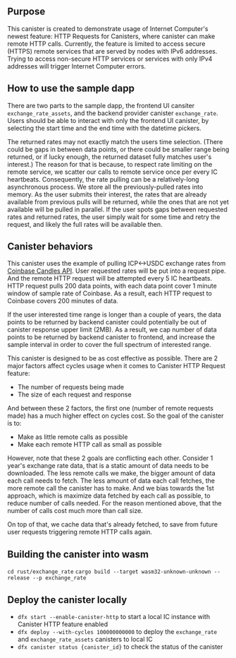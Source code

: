 ## Purpose
This canister is created to demonstrate usage of Internet Computer's newest feature: HTTP Requests
for Canisters, where canister can make remote HTTP calls. Currently, the feature is limited to
access secure (HTTPS) remote services that are served by nodes with IPv6 addresses. Trying to access
non-secure HTTP services or services with only IPv4 addresses will trigger Internet Computer errors.

## How to use the sample dapp
There are two parts to the sample dapp, the frontend UI cansiter `exchange_rate_assets`, and the
backend provider canister `exchange_rate`. Users should be able to interact with only the frontend
UI canister, by selecting the start time and the end time with the datetime pickers.

The returned rates may not exactly match the users time selection. (There could be gaps in between
data points, or there could be smaller range being returned, or if lucky enough, the returned
dataset fully matches user's interest.) The reason for that is because, to respect rate limiting
on the remote service, we scatter our calls to remote service once per every IC heartbeats.
Consequently, the rate pulling can be a relatively-long asynchronous process. We store all the
previously-pulled rates into memory. As the user submits their interest, the rates that are already
available from previous pulls will be returned, while the ones that are not yet available will be
pulled in parallel. If the user spots gaps between requested rates and returned rates, the user
simply wait for some time and retry the request, and likely the full rates will be available then.

## Canister behaviors
This canister uses the example of pulling ICP<->USDC exchange rates from
[Coinbase Candles API](https://docs.cloud.coinbase.com/exchange/reference/exchangerestapi_getproductcandles).
User requested rates will be put into a request pipe. And the remote HTTP request will be
attempted every 5 IC heartbeats. HTTP request pulls 200 data points, with each data point cover
1 minute window of sample rate of Coinbase. As a result, each HTTP request to Coinbase covers
200 minutes of data. 

If the user interested time range is longer than a couple of years, the data points to be returned
by backend canister could potentially be out of canister response upper limit (2MB). As a result,
we cap number of data points to be returned by backend canister to frontend, and increase the
sample interval in order to cover the full spectrum of interested range.

This canister is designed to be as cost effective as possible. There are 2 major factors affect
cycles usage when it comes to Canister HTTP Request feature:
- The number of requests being made
- The size of each request and response

And between these 2 factors, the first one (number of remote requests made) has a much higher
effect on cycles cost. So the goal of the canister is to:
- Make as little remote calls as possible
- Make each remote HTTP call as small as possible

However, note that these 2 goals are conflicting each other. Consider 1 year's exchange rate
data, that is a static amount of data needs to be downloaded. The less remote calls we make, the
bigger amount of data each call needs to fetch. The less amount of data each call fetches, the
more remote call the canister has to make. And we bias towards the 1st approach, which is
maximize data fetched by each call as possible, to reduce number of calls needed. For the reason
mentioned above, that the number of calls cost much more than call size.

On top of that, we cache data that's already fetched, to save from future user requests
triggering remote HTTP calls again.

## Building the canister into wasm
`cd rust/exchange_rate`
`cargo build --target wasm32-unknown-unknown --release --p exchange_rate`

## Deploy the canister locally
- `dfx start --enable-canister-http` to start a local IC instance with Canister HTTP feature enabled
- `dfx deploy --with-cycles 100000000000` to deploy the `exchange_rate` and `exchange_rate_assets`
  canisters to local IC
- `dfx canister status {canister_id}` to check the status of the canister

